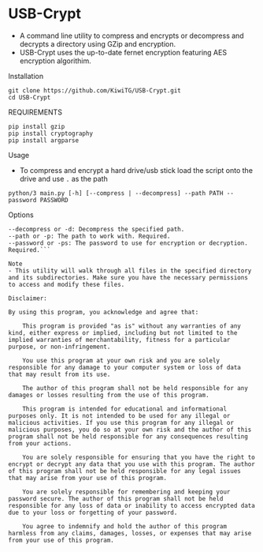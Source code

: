 # USB-Crypt

- A command line utility to compress and encrypts or decompress and decrypts a directory using GZip and encryption.
- USB-Crypt uses the up-to-date fernet encryption featuring AES encryption algorithim.

Installation
```
git clone https://github.com/KiwiTG/USB-Crypt.git
cd USB-Crypt
```

REQUIREMENTS
```
pip install gzip
pip install cryptography
pip install argparse
```

Usage
- To compress and encrypt a hard drive/usb stick load the script onto the drive and use `.` as the path

`python/3 main.py [-h] [--compress | --decompress] --path PATH --password PASSWORD`

Options

```--compress or -c: Compress the specified path.
--decompress or -d: Decompress the specified path.
--path or -p: The path to work with. Required.
--password or -ps: The password to use for encryption or decryption. Required.```

Note
- This utility will walk through all files in the specified directory and its subdirectories. Make sure you have the necessary permissions to access and modify these files.

Disclaimer:

By using this program, you acknowledge and agree that:

    This program is provided "as is" without any warranties of any kind, either express or implied, including but not limited to the implied warranties of merchantability, fitness for a particular purpose, or non-infringement.

    You use this program at your own risk and you are solely responsible for any damage to your computer system or loss of data that may result from its use.

    The author of this program shall not be held responsible for any damages or losses resulting from the use of this program.

    This program is intended for educational and informational purposes only. It is not intended to be used for any illegal or malicious activities. If you use this program for any illegal or malicious purposes, you do so at your own risk and the author of this program shall not be held responsible for any consequences resulting from your actions.

    You are solely responsible for ensuring that you have the right to encrypt or decrypt any data that you use with this program. The author of this program shall not be held responsible for any legal issues that may arise from your use of this program.

    You are solely responsible for remembering and keeping your password secure. The author of this program shall not be held responsible for any loss of data or inability to access encrypted data due to your loss or forgetting of your password.

    You agree to indemnify and hold the author of this program harmless from any claims, damages, losses, or expenses that may arise from your use of this program.
